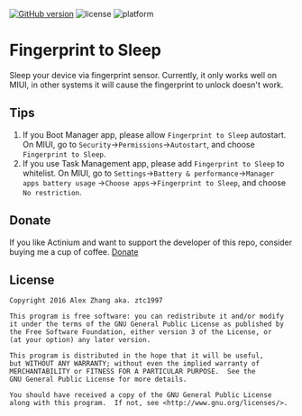 [![GitHub version](https://badge.fury.io/gh/ztc1997%2FFingerprint2Sleep.svg)](https://github.com/ztc1997/Fingerprint2Sleep/releases) ![license](http://img.shields.io/badge/license-GPLv3-brightgreen.svg) ![platform](http://img.shields.io/badge/platform-Android-blue.svg)
# Fingerprint to Sleep

Sleep your device via fingerprint sensor. Currently, it only works
well on MIUI, in other systems it will cause the fingerprint to
unlock doesn't work.

## Tips

1. If you Boot Manager app, please allow `Fingerprint to Sleep` autostart.
On MIUI, go to `Security`→`Permissions`→`Autostart`, and choose `Fingerprint to Sleep`.
2. If you use Task Management app, please add `Fingerprint to Sleep` to whitelist.
On MIUI, go to `Settings`→`Battery & performance`→`Manager apps battery usage`
→`Choose apps`→`Fingerprint to Sleep`, and choose `No restriction`.

## Donate

If you like Actinium and want to support the developer of this repo, consider buying me a cup of coffee.
[Donate](./DONATE.md)

## License
```
Copyright 2016 Alex Zhang aka. ztc1997

This program is free software: you can redistribute it and/or modify
it under the terms of the GNU General Public License as published by
the Free Software Foundation, either version 3 of the License, or
(at your option) any later version.

This program is distributed in the hope that it will be useful,
but WITHOUT ANY WARRANTY; without even the implied warranty of
MERCHANTABILITY or FITNESS FOR A PARTICULAR PURPOSE.  See the
GNU General Public License for more details.

You should have received a copy of the GNU General Public License
along with this program.  If not, see <http://www.gnu.org/licenses/>.
```